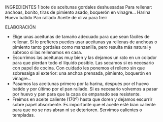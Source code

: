 INGREDIENTES
1 bote de aceitunas gordales deshuesadas
Para rellenar: anchoas, bonito, tiras de pimiento asado, boquerón en vinagre…
Harina
Huevo batido
Pan rallado
Aceite de oliva para freír

ELABORACIÓN
- Elige unas aceitunas de tamaño adecuado para que sean fáciles de rellenar. Si lo prefieres puedes usar aceitunas ya rellenas de anchoas o pimiento tanto gordales como manzanilla, 
pero resulta más natural y sabroso si las rellenamos en casa.
- Escurrimos las aceitunas muy bien y las dejamos un rato en un colador para que pierdan todo el líquido posible. Las secamos si es necesario con papel de cocina. Con cuidado les 
ponemos el relleno sin que sobresalga al exterior: una anchoa prensada, pimiento, boquerón en vinagre…
- Pasamos las aceitunas primero por la harina, después por el huevo batido y por último por el pan rallado. Si es necesario volvemos a pasar por huevo y pan para que la capa de 
empanado sea resistente.
- Freímos en aceite caliente (170º) hasta que doren y dejamos escurrir sobre papel absorbente. Es importante que el aceite esté bian caliente para que no se nos abran ni se deterioren. 
Servimos calientes o templadas.
